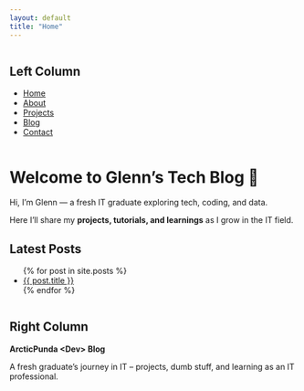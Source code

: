 ```yaml
---
layout: default
title: "Home"
--- 
```


<div class="column">
  <h2>Left Column</h2>
  <ul>
    <li><a href="#">Home</a></li>
    <li><a href="#">About</a></li>
    <li><a href="#">Projects</a></li>
    <li><a href="#">Blog</a></li>
    <li><a href="#">Contact</a></li>
  </ul>
</div>

<div class="column">
  <h1>Welcome to Glenn’s Tech Blog 👋</h1>
  <p>Hi, I’m Glenn — a fresh IT graduate exploring tech, coding, and data.</p>
  <p>Here I’ll share my <strong>projects, tutorials, and learnings</strong> as I grow in the IT field.</p>

  <h2>Latest Posts</h2>
  <ul>
    {% for post in site.posts %}
      <li><a href="{{ post.url | relative_url }}">{{ post.title }}</a></li>
    {% endfor %}
  </ul>
</div>

<div class="column">
  <h2>Right Column</h2>
  <p><strong>ArcticPunda &lt;Dev&gt; Blog</strong></p>
  <p>A fresh graduate’s journey in IT – projects, dumb stuff, and learning as an IT professional.</p>
</div>
